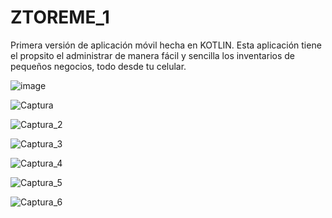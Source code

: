 # ZTOREME_1

Primera versión de aplicación móvil hecha en KOTLIN.
Esta aplicación tiene el propsito el administrar de manera fácil y sencilla
los inventarios de pequeños negocios, todo desde tu celular.

![image](https://user-images.githubusercontent.com/33666987/146694162-5dcb193b-3a3f-45b4-8314-ce4064982da6.png)

![Captura](https://user-images.githubusercontent.com/33666987/146694183-c4b19d34-fb5f-427e-bc5e-b0b0b43f192d.PNG)

![Captura_2](https://user-images.githubusercontent.com/33666987/146694188-7dc186cb-8586-4979-96c1-62addfad7ce0.PNG)

![Captura_3](https://user-images.githubusercontent.com/33666987/146694192-597adabc-91c7-4509-a149-9cb7ced2f5cb.PNG)

![Captura_4](https://user-images.githubusercontent.com/33666987/146694194-7e8e620e-0aa0-4dd7-93a1-effe91c6c4f7.PNG)

![Captura_5](https://user-images.githubusercontent.com/33666987/146694197-3256af98-17c1-45ac-9874-6b35f54fca86.PNG)

![Captura_6](https://user-images.githubusercontent.com/33666987/146694199-946bfe9f-4d9e-45bb-bcfc-5ab0faa2ea1b.PNG)
